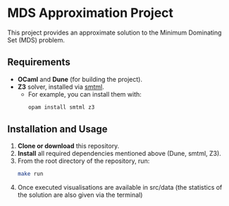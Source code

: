 # MDS Approximation Project

This project provides an approximate solution to the Minimum Dominating Set (MDS) problem.

## Requirements

- **OCaml** and **Dune** (for building the project).
- **Z3** solver, installed via [smtml](https://github.com/formalsec/smtml).
  - For example, you can install them with:
    ```bash
    opam install smtml z3
    ```

## Installation and Usage

1. **Clone or download** this repository.
2. **Install** all required dependencies mentioned above (Dune, smtml, Z3).
3. From the root directory of the repository, run:
   ```bash
   make run
4. Once executed visualisations are available in src/data (the statistics of the solution are also given via the terminal)
